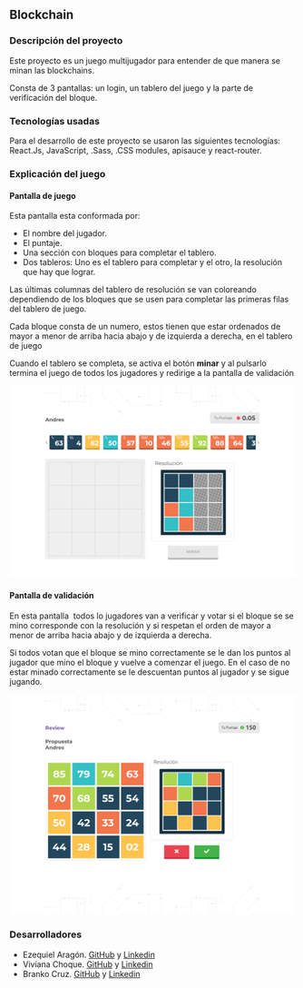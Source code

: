 ## Blockchain

### Descripción del proyecto
<p>Este proyecto es un juego multijugador para entender de que manera se minan las blockchains.</p>
<p>Consta de 3 pantallas: un login, un tablero del juego y la parte de verificación del bloque.</p>

### Tecnologías usadas
Para el desarrollo de este proyecto se usaron las siguientes tecnologías: React.Js, JavaScript, .Sass, .CSS modules, apisauce y react-router.

### Explicación del juego
#### Pantalla de juego
<p>Esta pantalla esta conformada por:</p>

* El nombre del jugador.
* El puntaje.
* Una sección con bloques para completar el tablero.
* Dos tableros: Uno es el tablero para completar y el otro, la resolución que hay que lograr.

<p>Las últimas columnas del tablero de resolución se van coloreando dependiendo de los bloques que se usen para completar las primeras filas del tablero de juego.</p>
<p>Cada bloque consta de un numero, estos tienen que estar ordenados de mayor a menor de arriba hacia abajo y de izquierda a derecha, en el tablero de juego</p>
<p>Cuando el tablero se completa, se activa el botón <strong>minar</strong> y al pulsarlo termina el juego de todos los jugadores y redirige a la pantalla de validación</p>

![pantalla de juego](https://github.com/Ezequiiel98/blockchain/blob/development/assets-readme/scren-game.png)

#### Pantalla de validación
<p>En esta pantalla  todos lo jugadores van a verificar y votar si el bloque se se mino corresponde con la resolución y si respetan el orden de mayor a menor de arriba hacia abajo y de izquierda a derecha. </p>
<p>Si todos votan que el bloque se mino correctamente se le dan los puntos al jugador que mino el bloque y vuelve a comenzar el juego. En el caso de no estar minado correctamente se le descuentan puntos al jugador y se sigue jugando.</p>

![pantalla de validacion](https://github.com/Ezequiiel98/blockchain/blob/development/assets-readme/screen-validacion)

### Desarrolladores

* Ezequiel Aragón. [GitHub](https://github.com/Ezequiiel98) y [Linkedin](https://www.linkedin.com/in/ezequielaragon)
* Vivíana Choque. [GitHub](https://github.com/vivianachoque) y [Linkedin](https://www.linkedin.com/in/vivianachoque) 
* Branko Cruz. [GitHub](https://github.com/Brankitocruz) y [Linkedin](https://www.linkedin.com/in/brankocruz)

